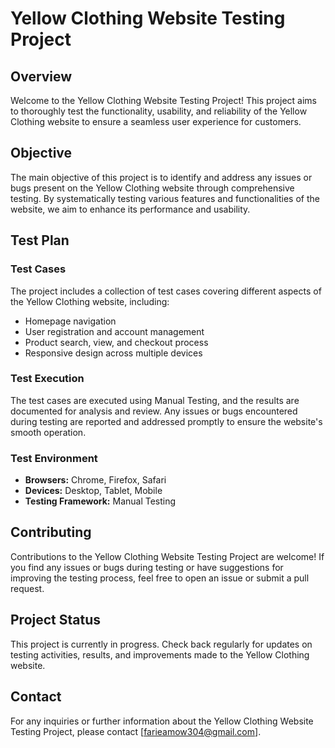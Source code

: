 # Yellow Clothing Website Testing Project

## Overview

Welcome to the Yellow Clothing Website Testing Project! This project aims to thoroughly test the functionality, usability, and reliability of the Yellow Clothing website to ensure a seamless user experience for customers.

## Objective

The main objective of this project is to identify and address any issues or bugs present on the Yellow Clothing website through comprehensive testing. By systematically testing various features and functionalities of the website, we aim to enhance its performance and usability.

## Test Plan

### Test Cases

The project includes a collection of test cases covering different aspects of the Yellow Clothing website, including:

- Homepage navigation
- User registration and account management
- Product search, view, and checkout process
- Responsive design across multiple devices

### Test Execution

The test cases are executed using Manual Testing, and the results are documented for analysis and review. Any issues or bugs encountered during testing are reported and addressed promptly to ensure the website's smooth operation.

### Test Environment

- **Browsers:** Chrome, Firefox, Safari
- **Devices:** Desktop, Tablet, Mobile
- **Testing Framework:** Manual Testing

## Contributing

Contributions to the Yellow Clothing Website Testing Project are welcome! If you find any issues or bugs during testing or have suggestions for improving the testing process, feel free to open an issue or submit a pull request.

## Project Status

This project is currently in progress. Check back regularly for updates on testing activities, results, and improvements made to the Yellow Clothing website.

## Contact

For any inquiries or further information about the Yellow Clothing Website Testing Project, please contact [farieamow304@gmail.com].

